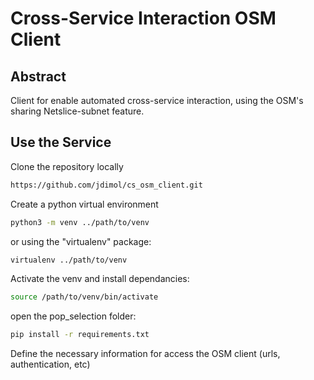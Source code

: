 # Cross-Service Interaction OSM Client

## Abstract
Client for enable automated cross-service interaction, using the OSM's sharing Netslice-subnet feature. 

## Use the Service

Clone the repository locally

```bash
https://github.com/jdimol/cs_osm_client.git
```

Create a python virtual environment

```bash
python3 -m venv ../path/to/venv
```

or using the "virtualenv" package:
```bash
virtualenv ../path/to/venv
```

Activate the venv and install dependancies:
```bash
source /path/to/venv/bin/activate
```
open the pop_selection folder:
```bash
pip install -r requirements.txt
```

Define the necessary information for access the OSM client (urls, authentication, etc)

